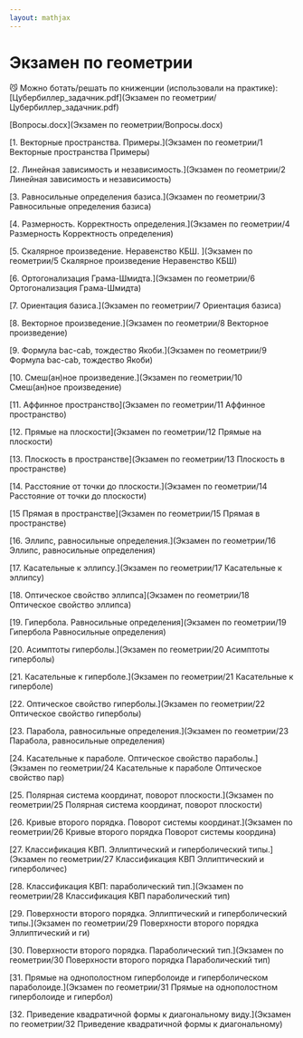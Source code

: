 ```yaml
---  
layout: mathjax  
---  
```

  
# Экзамен по геометрии  
  
<aside>  
😼 Можно ботать/решать по книженции (использовали на практике):  
</aside>  
[Цубербиллер_задачник.pdf](Экзамен по геометрии/Цубербиллер_задачник.pdf)  
  
[Вопросы.docx](Экзамен по геометрии/Вопросы.docx)  
  
[1. Векторные пространства. Примеры.](Экзамен по геометрии/1 Векторные пространства Примеры)  
  
[2. Линейная зависимость и независимость.](Экзамен по геометрии/2 Линейная зависимость и независимость)  
  
[3. Равносильные определения базиса.](Экзамен по геометрии/3 Равносильные определения базиса)  
  
[4. Размерность. Корректность определения.](Экзамен по геометрии/4 Размерность Корректность определения)  
  
[5. Скалярное произведение. Неравенство КБШ. ](Экзамен по геометрии/5 Скалярное произведение Неравенство КБШ)  
  
[6. Ортогонализация Грама-Шмидта.](Экзамен по геометрии/6 Ортогонализация Грама-Шмидта)  
  
[7. Ориентация базиса.](Экзамен по геометрии/7 Ориентация базиса)  
  
[8. Векторное произведение.](Экзамен по геометрии/8 Векторное произведение)  
  
[9. Формула bac-cab, тождество Якоби.](Экзамен по геометрии/9 Формула bac-cab, тождество Якоби)  
  
[10. Смеш(ан)ное произведение.](Экзамен по геометрии/10 Смеш(ан)ное произведение)  
  
[11. Аффинное пространство](Экзамен по геометрии/11 Аффинное пространство)  
  
[12. Прямые на плоскости](Экзамен по геометрии/12 Прямые на плоскости)  
  
[13. Плоскость в пространстве](Экзамен по геометрии/13 Плоскость в пространстве)  
  
[14. Расстояние от точки до плоскости.](Экзамен по геометрии/14 Расстояние от точки до плоскости)  
  
[15 Прямая в пространстве](Экзамен по геометрии/15 Прямая в пространстве)  
  
[16. Эллипс, равносильные определения.](Экзамен по геометрии/16 Эллипс, равносильные определения)  
  
[17. Касательные к эллипсу.](Экзамен по геометрии/17 Касательные к эллипсу)  
  
[18. Оптическое свойство эллипса](Экзамен по геометрии/18 Оптическое свойство эллипса)  
  
[19. Гипербола. Равносильные определения](Экзамен по геометрии/19 Гипербола Равносильные определения)  
  
[20. Асимптоты гиперболы.](Экзамен по геометрии/20 Асимптоты гиперболы)  
  
[21. Касательные к гиперболе.](Экзамен по геометрии/21 Касательные к гиперболе)  
  
[22. Оптическое свойство гиперболы.](Экзамен по геометрии/22 Оптическое свойство гиперболы)  
  
[23. Парабола, равносильные определения.](Экзамен по геометрии/23 Парабола, равносильные определения)  
  
[24. Касательные к параболе. Оптическое свойство параболы.](Экзамен по геометрии/24 Касательные к параболе Оптическое свойство пар)  
  
[25. Полярная система координат, поворот плоскости.](Экзамен по геометрии/25 Полярная система координат, поворот плоскости)  
  
[26. Кривые второго порядка. Поворот системы координат.](Экзамен по геометрии/26 Кривые второго порядка Поворот системы координа)  
  
[27. Классификация КВП. Эллиптический и гиперболический типы.](Экзамен по геометрии/27 Классификация КВП Эллиптический и гиперболичес)  
  
[28. Классификация КВП: параболический тип.](Экзамен по геометрии/28 Классификация КВП параболический тип)  
  
[29. Поверхности второго порядка. Эллиптический и гиперболический типы.](Экзамен по геометрии/29 Поверхности второго порядка Эллиптический и ги)  
  
[30. Поверхности второго порядка. Параболический тип.](Экзамен по геометрии/30 Поверхности второго порядка Параболический тип)  
  
[31. Прямые на однополостном гиперболоиде и гиперболическом параболоиде.](Экзамен по геометрии/31 Прямые на однополостном гиперболоиде и гипербол)  
  
[32. Приведение квадратичной формы к диагональному виду.](Экзамен по геометрии/32 Приведение квадратичной формы к диагональному)  
